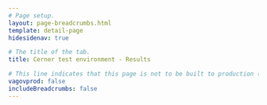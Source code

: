 ```yaml
---
# Page setup.
layout: page-breadcrumbs.html
template: detail-page
hidesidenav: true

# The title of the tab.
title: Cerner test environment - Results

# This line indicates that this page is not to be built to production (www.va.gov)
vagovprod: false
includeBreadcrumbs: false
---
```


<div data-widget-type="view-test-and-lab-results-page"></div>
